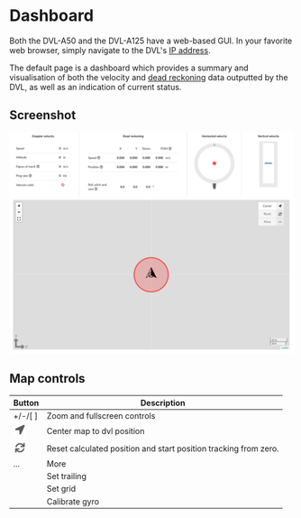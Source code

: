 # Dashboard

Both the DVL-A50 and the DVL-A125 have a web-based GUI. In your favorite web browser, simply navigate to the DVL's [IP address](../../networking).

The default page is a dashboard which provides a summary and visualisation of both the velocity and [dead reckoning](../../dead-reckoning) data outputted by the DVL, as well as an indication of current status.

## Screenshot


![](../../img/dvl_gui_dashboard.png)


## Map controls

Button                                  |Description
----------------------------------------|-----------------------------------------------------------------
+/-/[ ]                                 |Zoom and fullscreen controls
![](../../img/dvl_gui_icon_arrow.png)   | Center map to dvl position
![](../../img/dvl_gui_icon_reset.png)   | Reset calculated position and start position tracking from zero.
...                                     |More
                                        |Set trailing
                                        |Set grid
                                        |Calibrate gyro
